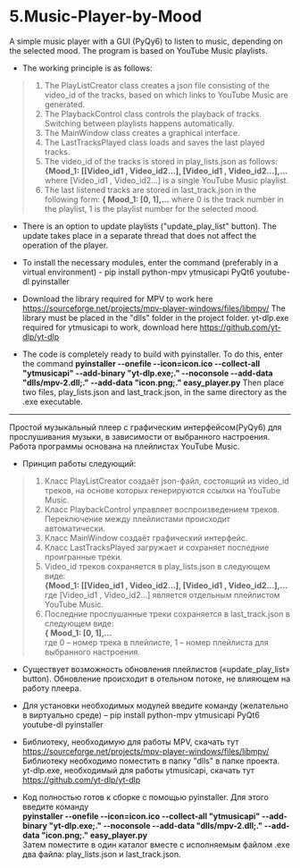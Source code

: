 # 5.Music-Player-by-Mood
A simple music player with a GUI (PyQy6) to listen to music, depending on the selected mood. The program is based on YouTube Music playlists.

- The working principle is as follows:
>1) The PlayListCreator class creates a json file consisting of the video_id of the tracks, based on which links to YouTube Music are generated.
>2) The PlaybackControl class controls the playback of tracks. Switching between playlists happens automatically.
>3) The MainWindow class creates a graphical interface.
>4) The LastTracksPlayed class loads and saves the last played tracks.
>5) The video_id of the tracks is stored in play_lists.json as follows:
**{Mood_1: [[Video_id1 , Video_id2…], [Video_id1 , Video_id2…],…**
where [Video_id1 , Video_id2…] is a single YouTube Music playlist.
>6) The last listened tracks are stored in last_track.json in the following form:
**{ Mood_1: [0, 1],…**
>where 0 is the track number in the playlist, 1 is the playlist number for the selected mood.

- There is an option to update playlists ("update_play_list" button). The update takes place in a separate thread that does not affect the operation of the player.

- To install the necessary modules, enter the command (preferably in a virtual environment) - pip install python-mpv ytmusicapi PyQt6 youtube-dl pyinstaller

- Download the library required for MPV to work here https://sourceforge.net/projects/mpv-player-windows/files/libmpv/ The library must be placed in the "dlls" folder in the project folder.
yt-dlp.exe required for ytmusicapi to work, download here https://github.com/yt-dlp/yt-dlp

- The code is completely ready to build with pyinstaller.
To do this, enter the command
**pyinstaller --onefile --icon=icon.ico --collect-all "ytmusicapi" --add-binary "yt-dlp.exe;." --noconsole --add-data "dlls/mpv-2.dll;." --add-data "icon.png;." easy_player.py**
Then place two files, play_lists.json and last_track.json, in the same directory as the .exe executable.
---
Простой музыкальный плеер с графическим интерфейсом(PyQy6) для прослушивания музыки, в зависимости от выбранного настроения. Работа программы основана на плейлистах YouTube Music. 

- Принцип работы следующий: 
>1)	Класс PlayListCreator создаёт json-файл, состоящий из video_id треков, на основе которых генерируются ссылки на YouTube Music.
>2)	Класс PlaybackControl управляет воспроизведением треков. Переключение между плейлистами происходит автоматически.
>3)	Класс MainWindow создаёт графический интерфейс.
>4)	Класс LastTracksPlayed загружает и сохраняет последние проигранные треки.
>5) Video_id треков сохраняется в play_lists.json в следующем виде:  
**{Mood_1: [[Video_id1 , Video_id2…], [Video_id1 , Video_id2…],…**  
где [Video_id1 , Video_id2…] является отдельным плейлистом YouTube Music.
>6) Последние прослушанные треки сохраняется в last_track.json в следующем виде:  
**{ Mood_1: [0, 1],…**  
>где 0 – номер трека в плейлисте, 1 – номер плейлиста для выбранного настроения.

- Существует возможность обновления плейлистов («update_play_list» button). Обновление происходит в отельном потоке, не влияющем на работу плеера.

- Для установки необходимых модулей введите команду (желательно в виртуально среде) – pip install python-mpv ytmusicapi PyQt6 youtube-dl pyinstaller

- Библиотеку, необходимую для работы MPV, скачать тут https://sourceforge.net/projects/mpv-player-windows/files/libmpv/ Библиотеку необходимо поместить в папку "dlls" в папке проекта.  
yt-dlp.exe, необходимый для работы ytmusicapi, скачать тут https://github.com/yt-dlp/yt-dlp  

- Код полностью готов к сборке с помощью pyinstaller. 
Для этого введите команду   
**pyinstaller --onefile --icon=icon.ico --collect-all "ytmusicapi" --add-binary "yt-dlp.exe;." --noconsole --add-data "dlls/mpv-2.dll;." --add-data "icon.png;." easy_player.py**   
Затем поместите в один каталог вместе с исполняемым файлом .exe два файла: play_lists.json и last_track.json. 
